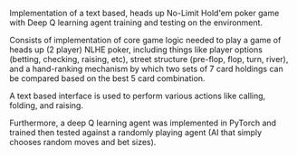 Implementation of a text based, heads up No-Limit Hold'em poker game with Deep Q learning agent training and testing on the environment.

Consists of implementation of core game logic needed to play a game of heads up (2 player) NLHE poker, including things like player options (betting, checking, raising, etc),
street structure (pre-flop, flop, turn, river), and a hand-ranking mechanism by which two sets of 7 card holdings can be compared based on the best 5 card combination.

A text based interface is used to perform various actions like calling, folding, and raising.

Furthermore, a deep Q learning agent was implemented in PyTorch and trained then tested against a randomly playing agent (AI that simply chooses random moves and bet sizes). 
